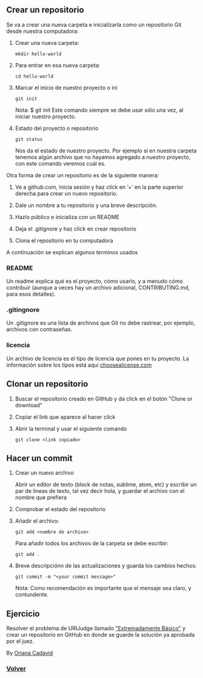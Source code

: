 ## Crear un repositorio

Se va a crear una nueva carpeta e inicializarla como un repositorio Git desde nuestra computadora:

1. Crear una nueva carpeta:

	```
	mkdir hello-world
	```
2. Para entrar en esa nueva carpeta:

	```
	cd hello-world
	```

3. Marcar el inicio de nuestro proyecto o ini

	```
	git init
	```
	Nota: $ git init Este comando siempre se debe usar sólo una vez, al
	iniciar nuestro proyecto.

4. Estado del proyecto o repositorio

	```
	git status
	``` 

	Nos da el estado de nuestro proyecto. Por ejemplo si en nuestra carpeta tenemos algún archivo que no hayamos agregado a nuestro proyecto, con este comando veremos cuál es.

Otra forma de crear un repositorio es de la siguiente manera:

1. Ve a github.com, inicia sesión y haz click en ’+’ en la parte superior derecha para crear un nuevo repositorio.

2. Dale un nombre a tu repositorio y una breve descripción.

3. Hazlo público e inicializa con un README

5. Deja el .gitignore y haz click en crear repositorio

6. Clona el repositorio en tu computadora

A continuación se explican algunos terminos usados

### README
Un readme explica qué es el proyecto, cómo usarlo, y a menudo cómo contribuir (aunque a veces hay un archivo adicional, CONTRIBUTING.md, para esos detalles).

### .gitingnore

Un .gitignore es una lista de archivos que Git no debe rastrear, por ejemplo,
archivos con contraseñas.

### licencia

Un archivo de licencia es el tipo de licencia que pones en tu proyecto. La información sobre los tipos está aquí [choosealicense.com](https://choosealicense.com)

## Clonar un repositorio

1. Buscar el repositorio creado en GitHub y da click en el botón "Clone or download"

2. Copiar el link que aparece al hacer click

3. Abrir la terminal y usar el siguiente comando 

	```
	git clone <link copiado>
	``` 

## Hacer un commit

1. Crear un nuevo archivo

	Abrir un editor de texto (block de notas, sublime, atom, etc) y escribir un par de líneas de texto, tal vez decir hola, y guardar el archivo con el nombre que prefiera
2. Comprobar el estado del repositorio
3. Añadir el archivo: 

	```
	git add <nombre de archivo>
	```

	Para añadir todos los archivos de la carpeta se debe escribir:

	```
	git add .
	```
4. Breve descripciónn de las actualizaciones y guarda los cambios hechos:

	```
	git commit -m "<your commit message>" 

	```
    Nota: Como recomendación es importante que el mensaje sea claro, y contundente.

## Ejercicio

Resolver el problema de URIJudge llamado ["Extremadamente Básico"](https://www.urionlinejudge.com.br/judge/es/problems/view/1001) y crear un repositorio en GitHub en donde se guarde la solución ya aprobada por el juez.


By [Oriana Cadavid](https://github.com/OrianaCadavid)


<p align="center">
	<h3><a href="./README.md">Volver</a></h3>
</p>

